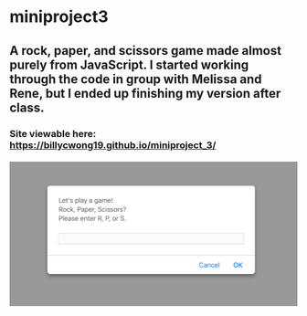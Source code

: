 # miniproject3
## A rock, paper, and scissors game made almost purely from JavaScript. I started working through the code in group with Melissa and Rene, but I ended up finishing my version after class. 
### Site viewable here: https://billycwong19.github.io/miniproject_3/
#### ![ScreenShot](./images/screenshot.png "screenshot of game")

